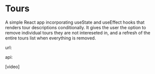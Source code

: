 # Tours

A simple React app incorporating useState and useEffect hooks that renders tour descriptions conditionally. It gives the user the option to remove individual tours they are not intereseted in, and a refresh of the entire tours list when everything is removed.

url:

api:

[video]
